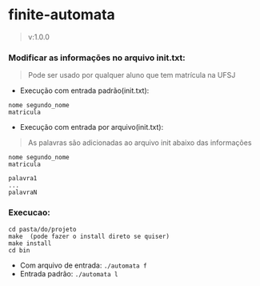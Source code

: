 # finite-automata
> v:1.0.0

### Modificar as informações no arquivo init.txt:
> Pode ser usado por qualquer aluno que tem matrícula na UFSJ
- Execução com entrada padrão(init.txt):
```
nome segundo_nome
matricula
```
- Execução com entrada por arquivo(init.txt):
> As palavras são adicionadas ao arquivo init abaixo das informações
```
nome segundo_nome
matricula

palavra1
...
palavraN
```

### Execucao:
```
cd pasta/do/projeto
make  (pode fazer o install direto se quiser)
make install
cd bin
```
- Com arquivo de entrada:
``` ./automata f ```
- Entrada padrão:
``` ./automata l ```
